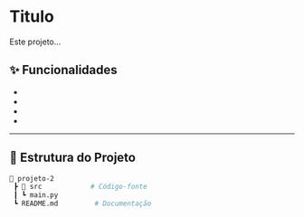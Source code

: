 # Titulo

Este projeto...

## ✨ Funcionalidades
- 
- 
- 
- 

---

## 📂 Estrutura do Projeto
```bash
📂 projeto-2
 ┣ 📂 src            # Código-fonte
 ┃ ┗ main.py
 ┗ README.md         # Documentação
